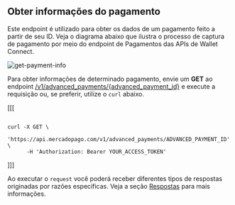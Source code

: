 ## Obter informações do pagamento

Este endpoint é utilizado para obter os dados de um pagamento feito a partir de seu ID. Veja o diagrama abaixo que ilustra o processo de captura de pagamento por meio do endpoint de Pagamentos das APIs de Wallet Connect.

![get-payment-info](/images/wallet-connect/get-payment-information.pt.png)

Para obter informações de determinado pagamento, envie um **GET** ao endpoint [/v1/advanced_payments/{advanced_payment_id}](/developers/pt/reference/wallet_connect/_advanced_payments_advanced_payment_id/get) e execute a requisição ou, se preferir, utilize o `curl` abaixo.

[[[
```curl

curl -X GET \
    'https://api.mercadopago.com/v1/advanced_payments/ADVANCED_PAYMENT_ID' \
      -H 'Authorization: Bearer YOUR_ACCESS_TOKEN'

```
]]]

Ao executar o `request` você poderá receber diferentes tipos de respostas originadas por razões específicas. Veja a seção [Respostas](/developers/pt/docs/wallet-connect/payment-flow/capture-payment/responses) para mais informações.